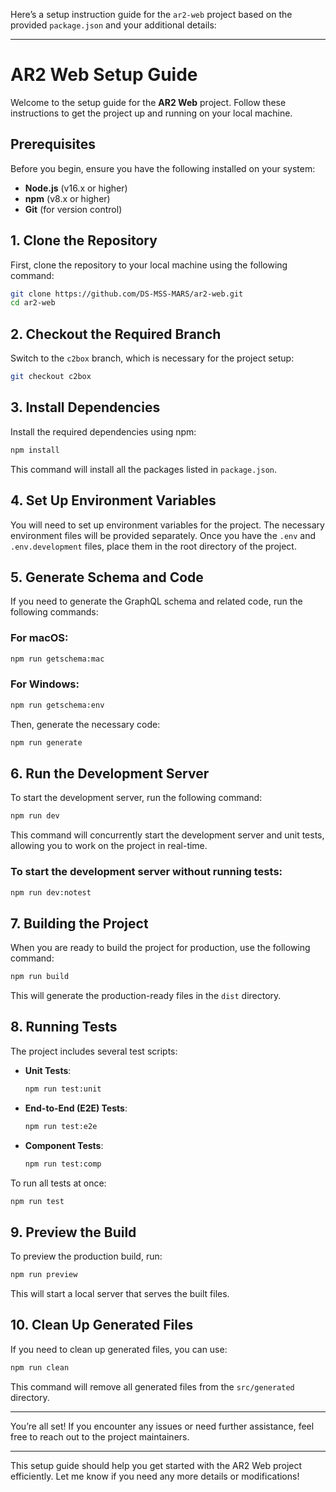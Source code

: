 Here’s a setup instruction guide for the `ar2-web` project based on the provided `package.json` and your additional details:

---

# AR2 Web Setup Guide

Welcome to the setup guide for the **AR2 Web** project. Follow these instructions to get the project up and running on your local machine.

## Prerequisites

Before you begin, ensure you have the following installed on your system:

- **Node.js** (v16.x or higher)
- **npm** (v8.x or higher)
- **Git** (for version control)

## 1. Clone the Repository

First, clone the repository to your local machine using the following command:

```bash
git clone https://github.com/DS-MSS-MARS/ar2-web.git
cd ar2-web
```

## 2. Checkout the Required Branch

Switch to the `c2box` branch, which is necessary for the project setup:

```bash
git checkout c2box
```

## 3. Install Dependencies

Install the required dependencies using npm:

```bash
npm install
```

This command will install all the packages listed in `package.json`.

## 4. Set Up Environment Variables

You will need to set up environment variables for the project. The necessary environment files will be provided separately. Once you have the `.env` and `.env.development` files, place them in the root directory of the project.

## 5. Generate Schema and Code

If you need to generate the GraphQL schema and related code, run the following commands:

### For macOS:
```bash
npm run getschema:mac
```

### For Windows:
```bash
npm run getschema:env
```

Then, generate the necessary code:

```bash
npm run generate
```

## 6. Run the Development Server

To start the development server, run the following command:

```bash
npm run dev
```

This command will concurrently start the development server and unit tests, allowing you to work on the project in real-time.

### To start the development server without running tests:

```bash
npm run dev:notest
```

## 7. Building the Project

When you are ready to build the project for production, use the following command:

```bash
npm run build
```

This will generate the production-ready files in the `dist` directory.

## 8. Running Tests

The project includes several test scripts:

- **Unit Tests**: 
  ```bash
  npm run test:unit
  ```
- **End-to-End (E2E) Tests**: 
  ```bash
  npm run test:e2e
  ```
- **Component Tests**: 
  ```bash
  npm run test:comp
  ```

To run all tests at once:

```bash
npm run test
```

## 9. Preview the Build

To preview the production build, run:

```bash
npm run preview
```

This will start a local server that serves the built files.

## 10. Clean Up Generated Files

If you need to clean up generated files, you can use:

```bash
npm run clean
```

This command will remove all generated files from the `src/generated` directory.

---

You’re all set! If you encounter any issues or need further assistance, feel free to reach out to the project maintainers.

--- 

This setup guide should help you get started with the AR2 Web project efficiently. Let me know if you need any more details or modifications!